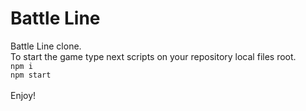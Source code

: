 # Battle Line
Battle Line clone. <br />
To start the game type next scripts on your repository local files root. <br />
` npm i ` <br />
` npm start ` <br />
<br />
Enjoy!
